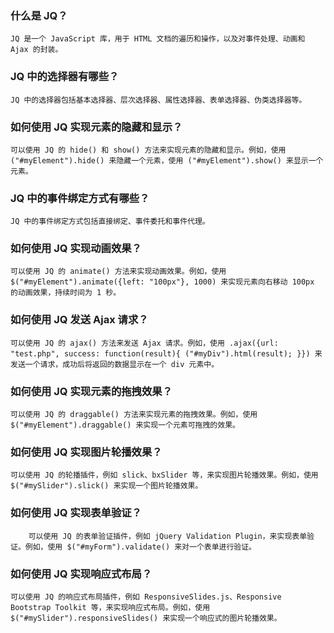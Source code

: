 ### 什么是 JQ？
    JQ 是一个 JavaScript 库，用于 HTML 文档的遍历和操作，以及对事件处理、动画和 Ajax 的封装。

###  JQ 中的选择器有哪些？
    JQ 中的选择器包括基本选择器、层次选择器、属性选择器、表单选择器、伪类选择器等。

###  如何使用 JQ 实现元素的隐藏和显示？
    可以使用 JQ 的 hide() 和 show() 方法来实现元素的隐藏和显示。例如，使用 ("#myElement").hide() 来隐藏一个元素，使用 ("#myElement").show() 来显示一个元素。

### JQ 中的事件绑定方式有哪些？

    JQ 中的事件绑定方式包括直接绑定、事件委托和事件代理。

###  如何使用 JQ 实现动画效果？
    可以使用 JQ 的 animate() 方法来实现动画效果。例如，使用 $("#myElement").animate({left: "100px"}, 1000) 来实现元素向右移动 100px 的动画效果，持续时间为 1 秒。

### 如何使用 JQ 发送 Ajax 请求？ 
    可以使用 JQ 的 ajax() 方法来发送 Ajax 请求。例如，使用 .ajax({url: "test.php", success: function(result){ ("#myDiv").html(result); }}) 来发送一个请求，成功后将返回的数据显示在一个 div 元素中。

### 如何使用 JQ 实现元素的拖拽效果？ 
    可以使用 JQ 的 draggable() 方法来实现元素的拖拽效果。例如，使用 $("#myElement").draggable() 来实现一个元素可拖拽的效果。

### 如何使用 JQ 实现图片轮播效果？ 
    可以使用 JQ 的轮播插件，例如 slick、bxSlider 等，来实现图片轮播效果。例如，使用 $("#mySlider").slick() 来实现一个图片轮播效果。

### 如何使用 JQ 实现表单验证？ 
        可以使用 JQ 的表单验证插件，例如 jQuery Validation Plugin，来实现表单验证。例如，使用 $("#myForm").validate() 来对一个表单进行验证。

### 如何使用 JQ 实现响应式布局？ 
    可以使用 JQ 的响应式布局插件，例如 ResponsiveSlides.js、Responsive Bootstrap Toolkit 等，来实现响应式布局。例如，使用 $("#mySlider").responsiveSlides() 来实现一个响应式的图片轮播效果。

